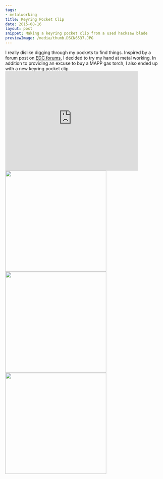 ```yaml
---
tags:
- metalworking
title: Keyring Pocket Clip
date: 2015-08-16
layout: post
snippet: Making a keyring pocket clip from a used hacksaw blade
previewImage: /media/thumb.DSCN6537.JPG
---
```


<div class="entryFull">
I really dislike digging through my pockets to find things. Inspired by a forum post on <a href="http://edcforums.com/threads/how-to-make-your-own-pocket-clip.87118/">EDC forums</a>, I decided to try my hand at metal working. In addition to providing an excuse to buy a MAPP gas torch, I also ended up with a new keyring pocket clip.
</div>

<div class="youtubevideowrap">
<div class="video-container">
<iframe width="420" height="315" src="https://www.youtube.com/embed/vSsab7rBonQ" frameborder="0" allowfullscreen></iframe>
</div>
</div>

<div class="entryHalf"><a href="/media/DSCN6525.JPG"><img class="left" src="/media/thumb.DSCN6525.JPG" width="320" ></a></div>
<div class="entryHalf"><a href="/media/DSCN6537.JPG"><img class="left" src="/media/thumb.DSCN6537.JPG" width="320" ></a></div>
<div class="entryHalf"><a href="/media/DSCN6540.JPG"><img class="left" src="/media/thumb.DSCN6540.JPG" width="320" ></a></div>
